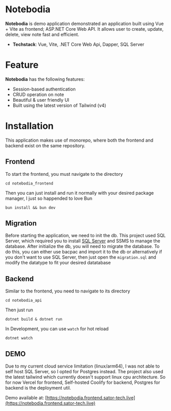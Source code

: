 # Notebodia
**Notebodia** is demo application demonstrated an application built using Vue + Vite as frontend; ASP.NET Core Web API. It allows user to create, update, delete, view note fast and efficient.
- **Techstack**: Vue, Vite, .NET Core Web Api, Dapper, SQL Server

# Feature
**Notebodia** has the following features: 
- Session-based authentication
- CRUD operation on note
- Beautiful & user friendly UI
- Built using the latest version of Tailwind (v4)


# Installation
This application makes use of monorepo, where both the frontend and backend exist on the same repository. 
## Frontend
To start the frontend, you must navigate to the directory
```
cd notebodia_frontend
```
Then you can just install and run it normally with your desired package manager, I just so happended to love Bun 
```
bun install && bun dev
```

## Migration
Before starting the application, we need to init the db. This project used SQL Server, which required you to install [SQL Server](https://www.microsoft.com/en-us/sql-server/sql-server-downloads) and SSMS to manage the database.
After initialize the db, you will need to migrate the database. To do this, you can either use bacpac and import it to the db or alternatively if you don't want to use SQL Server, then just open the `migration.sql` and modify the datatype to fit your desired datatabase  

## Backend
Similar to the frontend, you need to navigate to its directory
```
cd notebodia_api
```
Then just run 
```
dotnet build & dotnet run
```
In Development, you can use `watch` for hot reload 
```
dotnet watch
```
## DEMO
Due to my current cloud service limitation (linux/arm64), I was not able to self host SQL Server, so I opted for Postgres instead. The project also used the latest tailwind which currently doesn't support linux cpu architecture. So for now Vercel for frontend, Self-hosted Coolify for backend, Postgres for backend is the deployment util.

Demo available at: [https://notebodia.frontend.sator-tech.live](https://notebodia.frontend.sator-tech.live)
